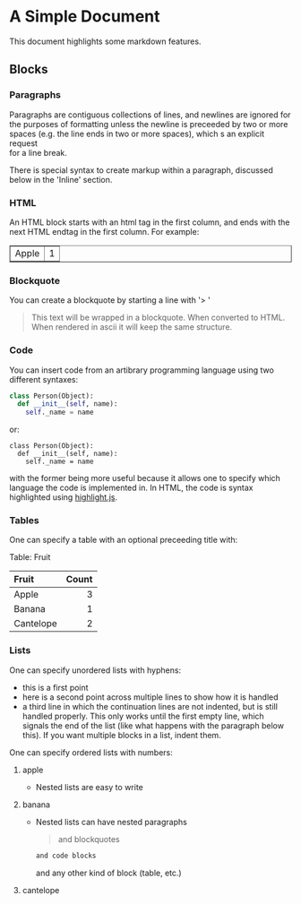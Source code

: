 # A Simple Document

This document highlights some markdown features.

## Blocks

### Paragraphs

Paragraphs are contiguous collections of lines, and newlines are
ignored for the purposes of formatting unless the newline is preceeded
by two or more spaces (e.g. the line ends in two or more spaces),
which s an explicit request  
for a line break.

There is special syntax to create markup within a paragraph, discussed
below in the 'Inline' section.

### HTML

An HTML block starts with an html tag in the first column, and ends with
the next HTML endtag in the first column. For example:

<table border="1">
  <tr><td>Apple</td><td>1</td></tr>
</table>

### Blockquote

You can create a blockquote by starting a line with '> '

> This text will be wrapped in a blockquote.
> When converted to HTML. When rendered in ascii it
> will keep the same structure.

### Code

You can insert code from an artibrary programming language
using two different syntaxes:

~~~python
class Person(Object):
  def __init__(self, name):
    self._name = name
~~~

or:

    class Person(Object):
      def __init__(self, name):
        self._name = name

with the former being more useful because it allows one to specify which
language the code is implemented in.  In HTML, the code is syntax
highlighted using [highlight.js](https://highlightjs.org/).

### Tables

One can specify a table with an optional preceeding title with:

Table: Fruit

| Fruit     | Count |
| :----     | ----: |
| Apple     |     3 |
| Banana    |     1 |
| Cantelope |     2 |

### Lists

One can specify unordered lists with hyphens:

- this is a first point
- here is a second point across multiple lines
  to show how it is handled
- a third line in which the continuation lines are not
indented, but is still handled properly. This only
works until the first empty line, which signals the
end of the list (like what happens with
the paragraph below this). If you want multiple
blocks in a list, indent them.
 
One can specify ordered lists with numbers:

 1. apple
 
    - Nested lists are easy to write
    
 2. banana
 
    - Nested lists can have nested paragraphs
      
      > and blockquotes

      ~~~bash
      and code blocks
      ~~~
          
      and any other kind of block (table, etc.)
      
 3. cantelope
 
